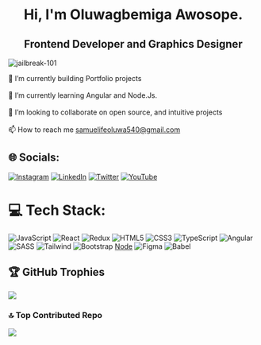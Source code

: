 <h1 align="center">Hi, I'm Oluwagbemiga Awosope.</h1>
<h2 align="center">Frontend Developer and Graphics Designer </h2>

<p align="left"> <img src="https://komarev.com/ghpvc/?username=jailbreak-101&label=Profile%20views&color=0e75b6&style=flat" alt="jailbreak-101" /> </p>

🔭 I’m currently building Portfolio projects<br><br>🌱 I’m currently learning Angular and Node.Js.<br><br>👯 I’m looking to collaborate on open source, and intuitive projects<br><br>📫 How to reach me samuelifeoluwa540@gmail.com


## 🌐 Socials:
[![Instagram](https://img.shields.io/badge/Instagram-%23E4405F.svg?logo=Instagram&logoColor=white)](https://instagram.com/_genix_tech) [![LinkedIn](https://img.shields.io/badge/LinkedIn-%230077B5.svg?logo=linkedin&logoColor=white)](https://www.linkedin.com/in/genix-jailbreak/) [![Twitter](https://img.shields.io/badge/Twitter-%231DA1F2.svg?logo=Twitter&logoColor=white)](https://twitter.com/GenixTech) [![YouTube](https://img.shields.io/badge/YouTube-%23FF0000.svg?logo=YouTube&logoColor=white)](https://youtube.com/@Genix-Js) 

# 💻 Tech Stack:
![JavaScript](https://img.shields.io/badge/javascript-%23323330.svg?style=for-the-badge&logo=javascript&logoColor=%23F7DF1E) ![React](https://img.shields.io/badge/react-%2320232a.svg?style=for-the-badge&logo=react&logoColor=%2361DAFB) ![Redux](https://img.shields.io/badge/redux-%23593d88.svg?style=for-the-badge&logo=redux&logoColor=white) ![HTML5](https://img.shields.io/badge/html5-%23E34F26.svg?style=for-the-badge&logo=html5&logoColor=white) ![CSS3](https://img.shields.io/badge/css3-%231572B6.svg?style=for-the-badge&logo=css3&logoColor=white) ![TypeScript](https://img.shields.io/badge/typescript-%23007ACC.svg?style=for-the-badge&logo=typescript&logoColor=white) ![Angular](https://img.shields.io/badge/angular-%23E23237.svg?style=for-the-badge&logo=angularjs&logoColor=white)  ![SASS](https://img.shields.io/badge/SASS-hotpink.svg?style=for-the-badge&logo=SASS&logoColor=white) ![Tailwind](https://img.shields.io/badge/tailwindcss-%23007ACC.svg?style=for-the-badge&logo=tailwind&logoColor=white) ![Bootstrap](https://img.shields.io/badge/bootstrap-%#xE0BE.svg?style=for-the-badge&logo=bootstrap&logoColor=white) <!-- ![Express.js](https://img.shields.io/badge/express.js-%23404d59.svg?style=for-the-badge&logo=express&logoColor=%2361DAFB) --> [Node](https://img.shields.io/badge/node-%23404d59.svg?style=for-the-badge&logo=node&logoColor=%2361DAFB) 	![Figma](https://img.shields.io/badge/figma-%23F24E1E.svg?style=for-the-badge&logo=figma&logoColor=white)   ![Babel](https://img.shields.io/badge/Babel-F9DC3e?style=for-the-badge&logo=babel&logoColor=black)
<!--
# 📊 GitHub Stats:
![](https://github-readme-stats.vercel.app/api?username=JAILBREAK-101&theme=react&hide_border=false&include_all_commits=false&count_private=true)<br/>
![](https://github-readme-streak-stats.herokuapp.com/?user=JAILBREAK-101&theme=react&hide_border=false)<br/>
![](https://github-readme-stats.vercel.app/api/top-langs/?username=JAILBREAK-101&theme=react&hide_border=false&include_all_commits=false&count_private=true&layout=compact)
-->
## 🏆 GitHub Trophies
![](https://github-profile-trophy.vercel.app/?username=JAILBREAK-101&theme=gitdimmed&no-frame=false&no-bg=true&margin-w=4)

<!--
## 🐦 Latest Tweet
[![](https://gtce.itsvg.in/api?username=GenixTech)](https://github.com/VishwaGauravIn/github-twitter-card-embed)

### ✍️ Random Dev Quote
![](https://quotes-github-readme.vercel.app/api?type=horizontal&theme=dark)

-->

### 🔝 Top Contributed Repo
![](https://github-contributor-stats.vercel.app/api?username=JAILBREAK-101&limit=5&theme=dark&combine_all_yearly_contributions=true)
<!--
[![](https://visitcount.itsvg.in/api?id=JAILBREAK-101&icon=0&color=1)](https://visitcount.itsvg.in)
-->
<!-- Proudly created with GPRM ( https://gprm.itsvg.in ) -->
<!--
OLD PROFILE
<h1 align="center">Hi 👋, I'm Oluwagbemiga</h1>
<h3 align="center">A Front-end Developer that just loves what he does.</h3>

<span align="center" style = "font-size: '20px'">On YouTube as </span>[**Genix-Js**](https://www.youtube.com/channel/UCoUdtpdcWXr-Wk0jLaLN04w)

<p align="left"> <img src="https://komarev.com/ghpvc/?username=jailbreak-101&label=Profile%20views&color=0e75b6&style=flat" alt="jailbreak-101" /> </p>

<p align="left"> <a href="https://github.com/ryo-ma/github-profile-trophy"><img src="https://github-profile-trophy.vercel.app/?username=jailbreak-101" alt="jailbreak-101" /></a> </p>

<p align="left"> <a href="https://twitter.com/genixtech1" target="blank"><img src="https://img.shields.io/twitter/follow/genixtech1?logo=twitter&style=for-the-badge" alt="genixtech1" /></a> </p>

- <img src="https://user-images.githubusercontent.com/100247352/235330471-7dd9ae6d-6c02-4d39-a90b-edc358f6dd8b.gif" height = 30 alt = "YouTube Gif" /> I'm on YouTube @ [**Genix-Js**](https://www.youtube.com/channel/UCoUdtpdcWXr-Wk0jLaLN04w)

- 🔭 I’m currently working on **Portfolio Projects** and also making commits

- 🌱 I’m currently learning **Node.Js and React Js**

- 👯 I’m looking to collaborate on **Open Source, Mobile and Web Dev** projects, as well as **hone** my skills in Web Development

- 💬 Ask me about **HTML, CSS, and Javascript, TypeScript, ReactJs, and all that it is to Front-end web-dev**

- 📫 Hit me up at **samuelifeoluwa540@gmail.com**

- Check out my [Linkedin Account](www.linkedin.com/in/genix-jailbreak)

- ⚡ Fun fact **I Laugh a lot.**

<h3 align="left">Connect with me:</h3>
<p align="left">
<a href="https://twitter.com/genixtech1" target="blank"><img align="center" src="https://raw.githubusercontent.com/rahuldkjain/github-profile-readme-generator/master/src/images/icons/Social/twitter.svg" alt="genixtech1" height="30" width="40" /></a>
<a href="https://linkedin.com/in/oluwagbemiga awosope" target="blank"><img align="center" src="https://raw.githubusercontent.com/rahuldkjain/github-profile-readme-generator/master/src/images/icons/Social/linked-in-alt.svg" alt="oluwagbemiga awosope" height="30" width="40" /></a>
<a href="https://instagram.com/k.i.n.g_genix" target="blank"><img align="center" src="https://raw.githubusercontent.com/rahuldkjain/github-profile-readme-generator/master/src/images/icons/Social/instagram.svg" alt="k.i.n.g_genix" height="30" width="40" /></a>
<a href="https://hashnode.com/@jailbreak" target="blank"><img align="center" src="https://raw.githubusercontent.com/rahuldkjain/github-profile-readme-generator/master/src/images/icons/Social/hashnode.svg" alt="@jailbreak" height="30" width="40" /></a>
</p>

<h3 align="left">Languages and Tools:</h3>
<p align="left">  
<!--  HTML, CSS, JAVASCRIPT, REACT JS, BOOTSTRAP, SASS, BABEL, GIT, PYTHON, ADOBE ILLUSTRATOR.    end comment here
<!--  MORE TO COME: NODE.JS, EXPRESS.JS, TYPESCRIPT, REACT NATIVE, MONGO-DB PYTHON, FLUTTER, DART, JAVA, PHP, UI/UX, FIGMA, ILLUSTRATOR, CORELDRAW, XDESIGN, BLOCKCHAIN, DEVOPS.  end comment here
<a href="https://www.w3.org/html/" target="_blank" rel="noreferrer"> <img src="https://raw.githubusercontent.com/devicons/devicon/master/icons/html5/html5-original-wordmark.svg" alt="html5" width="40" height="40"/> </a>
  <a href="https://www.w3schools.com/css/" target="_blank" rel="noreferrer"> <img src="https://raw.githubusercontent.com/devicons/devicon/master/icons/css3/css3-original-wordmark.svg" alt="css3" width="40" height="40"/> </a>
  <a href="https://developer.mozilla.org/en-US/docs/Web/JavaScript" target="_blank" rel="noreferrer"> <img src="https://raw.githubusercontent.com/devicons/devicon/master/icons/javascript/javascript-original.svg" alt="javascript" width="40" height="40"/> </a>
   <a href="https://www.typescript.org" target="_blank" rel="noreferrer"> <img src="https://raw.githubusercontent.com/devicons/devicon/master/icons/typescript/typescript-original.svg" alt="typescript" width="40" height="40"/> </a>
  <a href="https://reactjs.org/" target="_blank" rel="noreferrer"> <img src="https://raw.githubusercontent.com/devicons/devicon/master/icons/react/react-original-wordmark.svg" alt="react" width="40" height="40"/> </a>
  <a href="https://getbootstrap.com" target="_blank" rel="noreferrer"> <img src="https://raw.githubusercontent.com/devicons/devicon/master/icons/bootstrap/bootstrap-plain-wordmark.svg" alt="bootstrap" width="40" height="40"/> </a>
  <a href="https://sass-lang.com" target="_blank" rel="noreferrer"> <img src="https://raw.githubusercontent.com/devicons/devicon/master/icons/sass/sass-original.svg" alt="sass" width="40" height="40"/> </a>
  <a href="https://babeljs.io/" target="_blank" rel="noreferrer"> <img src="https://www.vectorlogo.zone/logos/babeljs/babeljs-icon.svg" alt="babel" width="40" height="40"/> </a>   
  <a href="https://git-scm.com/" target="_blank" rel="noreferrer"> <img src="https://www.vectorlogo.zone/logos/git-scm/git-scm-icon.svg" alt="git" width="40" height="40"/> </a>
  <a href="https://www.adobe.com/in/products/illustrator.html" target="_blank" rel="noreferrer"> <img src="https://www.vectorlogo.zone/logos/adobe_illustrator/adobe_illustrator-icon.svg" alt="illustrator" width="40" height="40"/> </a>   
<a href="https://postman.com" target="_blank" rel="noreferrer"> <img src="https://www.vectorlogo.zone/logos/getpostman/getpostman-icon.svg" alt="postman" width="40" height="40"/> </a>   </p> 

<h4 align = 'left'>My Tech Stack</h4>
<p align = 'left'> <a href="https://developer.mozilla.org/en-US/docs/Web/JavaScript" target="_blank" rel="noreferrer"> <img src="https://raw.githubusercontent.com/devicons/devicon/master/icons/javascript/javascript-original.svg" alt="javascript" width="40" height="40"/> </a>
  <a href="https://reactjs.org/" target="_blank" rel="noreferrer"> <img src="https://raw.githubusercontent.com/devicons/devicon/master/icons/react/react-original-wordmark.svg" alt="react" width="40" height="40"/> </a>
  <a href="https://www.typescript.org" target="_blank" rel="noreferrer"> <img src="https://raw.githubusercontent.com/devicons/devicon/master/icons/typescript/typescript-original.svg" alt="typescript" width="40" height="40"/> </a>
  <a href="https://reactjs.org/" target="_blank" rel="noreferrer"> 
  </p>

<p><img align="center" src="https://github-readme-stats.vercel.app/api/top-langs?username=jailbreak-101&show_icons=true&locale=en&layout=compact" alt="jailbreak-101" /></p> 

<p><img align="center" src="https://github-readme-streak-stats.herokuapp.com/?user=jailbreak-101&" alt="jailbreak-101" /></p> 
-->
